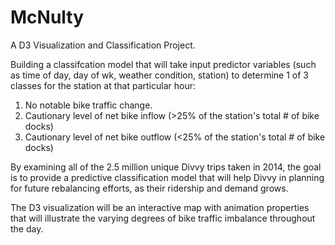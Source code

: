 # McNulty
A D3 Visualization and Classification Project.

Building a classifcation model that will take input predictor variables (such as time of day, day of wk, weather condition, station) to determine 1 of 3 classes for the station at that particular hour:

1. No notable bike traffic change.
2. Cautionary level of net bike inflow (>25% of the station's total # of bike docks)
3. Cautionary level of net bike outflow (<25% of the station's total # of bike docks)

By examining all of the 2.5 million unique Divvy trips taken in 2014, the goal is to provide a predictive classification model that will help Divvy in planning for future rebalancing efforts, as their ridership and demand grows.

The D3 visualization will be an interactive map with animation properties that will illustrate the varying degrees of bike traffic imbalance throughout the day.
